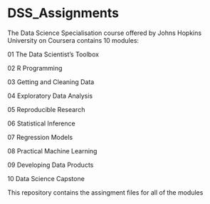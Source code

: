 # DSS_Assignments

The Data Science Specialisation course offered by Johns Hopkins University on Coursera contains 10 modules:


01 The Data Scientist’s Toolbox

02 R Programming

03 Getting and Cleaning Data

04 Exploratory Data Analysis

05 Reproducible Research

06 Statistical Inference

07 Regression Models

08 Practical Machine Learning

09 Developing Data Products

10 Data Science Capstone


This repository contains the assingment files for all of the modules
